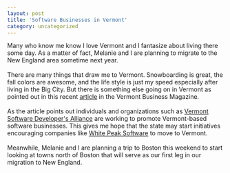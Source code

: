 ```yaml
---
layout: post
title: 'Software Businesses in Vermont'
category: uncategorized
---
```


Many who know me know I love Vermont and I fantasize about living there some day.  As a matter of fact, Melanie and I are planning to migrate to the New England area sometime next year.  <br /><br />There are many things that draw me to Vermont.  Snowboarding is great, the fall colors are awesome, and the life style is just my speed especially after living in the Big City.  But there is something else going on in Vermont as pointed out in this recent <a href="http://www.vermontbiz.com/vbm_online/article.cfm?articleID=1761">article</a> in the Vermont Business Magazine.  <br /><br />As the article points out individuals and organizations such as <a href="http://www.vtsda.org/">Vermont Software Developer's Alliance</a> are working to promote Vermont-based software businesses.  This gives me hope that the state may start initiatives encouraging companies like <a href="http://www.whitepeaksoftware.com/">White Peak Software</a> to move to Vermont.  <br /><br />Meanwhile, Melanie and I are planning a trip to Boston this weekend to start looking at towns north of Boston that will serve as our first leg in our migration to New England.
